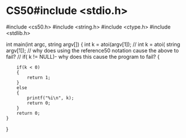 # CS50#include <stdio.h>
#include <cs50.h>
#include <string.h>
#include <ctype.h>
#include <stdlib.h>

int main(int argc, string argv[])
{
    int k = atoi(argv[1]);
    // int k = atoi( string argv[1]); 
    // why does using the reference50 notation cause the above to fail?
    // if( k != NULL)- why does this cause the program to fail?
    {
    
        if(k < 0)
        {
            return 1;
        }
        else
        {
            printf("%i\n", k);
            return 0;
        }
        return 0;
    }
}
